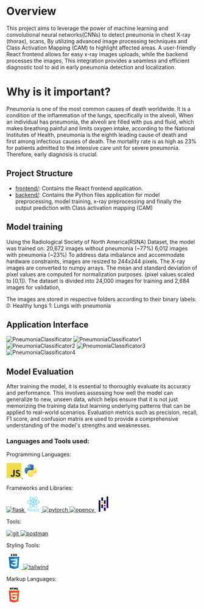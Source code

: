 # Overview
This project aims to leverage the power of machine learning and convolutional neural networks(CNNs) to detect pneumonia in chest X-ray (thorax), scans, By utilizing advanced image processing techniques and Class Activation Mapping (CAM) to highlight affected areas. A user-friendly React frontend allows for easy x-ray images uploads, while the backend processes the images, This integration provides a seamless and efficient diagnostic tool to aid in early pneumonia detection and localization.

# Why is it important?
Pneumonia is one of the most common causes of death worldwide. It is a condition of the inflammation of the lungs, specifically in the alveoli, When an individual has pneumonia, the alveoli are filled with pus and fluid, which makes breathing painful and limits oxygen intake, according to the National Institutes of Health, pneumonia is the eighth leading cause of death and first among infectious causes of death. The mortality rate is as high as 23% for patients admitted to the intensive care unit for severe pneumonia. Therefore, early diagnosis is crucial.


## Project Structure
- [frontend/](frontend/): Contains the React frontend application.
- [backend/](backend/): Contains the Python files application for model preprocessing, model training, x-ray preprocessing and finally the output prediction with Class activation mapping (CAM)


## Model training
Using the Radiological Society of North America(RSNA) Dataset, the model was trained on:
20,672 images without pneumonia (~77%)
6,012 images with pneumonia (~23%)
To address data imbalance and accommodate hardware constraints, images are resized to 244x244 pixels. The X-ray images are converted to numpy arrays. The mean and standard deviation of pixel values are computed for normalization purposes. (pixel values scaled to [0,1]).
The dataset is divided into 24,000 images for training and 2,684 images for validation, 

The images are stored in respective folders according to their binary labels:
0: Healthy lungs
1: Lungs with pneumonia

## Application Interface

![PneumoniaClassificator](https://github.com/user-attachments/assets/74c0f8d0-e5f3-431f-9555-c4d5820a7e5e)
![PneumoniaClassificator1](https://github.com/user-attachments/assets/73528ade-73d2-4930-ae1a-b90adab062ed)
![PneumoniaClassificator2](https://github.com/user-attachments/assets/c2474002-8f47-44c6-b1a3-7b0ecce38ac1)
![PneumoniaClassificator3](https://github.com/user-attachments/assets/3d9746e0-0267-470e-b070-8d6c78840cd8)
![PneumoniaClassificator4](https://github.com/user-attachments/assets/43243088-3852-403e-94ec-2d243c2ff54a)


## Model Evaluation
After training the model, it is essential to thoroughly evaluate its accuracy and performance. This involves assessing how well the model can generalize to new, unseen data, which helps ensure that it is not just memorizing the training data but learning underlying patterns that can be applied to real-world scenarios. Evaluation metrics such as precision, recall, F1 score, and confusion matrix are used to provide a comprehensive understanding of the model's strengths and weaknesses.

<h3 align="left">Languages and Tools used:</h3>

Programming Languages:

<a href="https://developer.mozilla.org/en-US/docs/Web/JavaScript" target="_blank" rel="noreferrer"> 
    <img src="https://raw.githubusercontent.com/devicons/devicon/master/icons/javascript/javascript-original.svg" alt="javascript" width="40" height="40"/>



</a> 
<a href="https://www.python.org" target="_blank" rel="noreferrer"> 
    <img src="https://raw.githubusercontent.com/devicons/devicon/master/icons/python/python-original.svg" alt="python" width="40" height="40"/> 
</a> 


Frameworks and Libraries:

<a href="https://flask.palletsprojects.com/" target="_blank" rel="noreferrer"> 
    <img src="https://www.vectorlogo.zone/logos/pocoo_flask/pocoo_flask-icon.svg" alt="flask" width="40" height="40"/> 
</a> 
<a href="https://reactjs.org/" target="_blank"![PneumoniaClassificator1](https://github.com/user-attachments/assets/8e417bc3-45e1-4a7f-9050-015be56c69c7)
 rel="noreferrer"> 
    <img src="https://raw.githubusercontent.com/devicons/devicon/master/icons/react/react-original-wordmark.svg" alt="react" width="40" height="40"/> 
</a> 
<a href="https://pytorch.org/" target="_blank" rel="noreferrer"> 
    <img src="https://www.vectorlogo.zone/logos/pytorch/pytorch-icon.svg" alt="pytorch" width="40" height="40"/> 
</a> 
<a href="https://opencv.org/" target="_blank" rel="noreferrer"> 
    <img src="https://www.vectorlogo.zone/logos/opencv/opencv-icon.svg" alt="opencv" width="40" height="40"/> 
</a> 
<a href="https://pandas.pydata.org/" target="_blank" rel="noreferrer"> 
    <img src="https://raw.githubusercontent.com/devicons/devicon/2ae2a900d2f041da66e950e4d48052658d850630/icons/pandas/pandas-original.svg" alt="pandas" width="40" height="40"/> 
</a> 

Tools:

<a href="https://git-scm.com/" target="_blank" rel="noreferrer"> 
    <img src="https://www.vectorlogo.zone/logos/git-scm/git-scm-icon.svg" alt="git" width="40" height="40"/> 
</a> 
<a href="https://postman.com" target="_blank" rel="noreferrer"> 
    <img src="https://www.vectorlogo.zone/logos/getpostman/getpostman-icon.svg" alt="postman" width="40" height="40"/> 
</a> 

Styling Tools:

<a href="https://www.w3schools.com/css/" target="_blank" rel="noreferrer"> 
    <img src="https://raw.githubusercontent.com/devicons/devicon/master/icons/css3/css3-original-wordmark.svg" alt="css3" width="40" height="40"/> 
</a> 
<a href="https://tailwindcss.com/" target="_blank" rel="noreferrer"> 
    <img src="https://www.vectorlogo.zone/logos/tailwindcss/tailwindcss-icon.svg" alt="tailwind" width="40" height="40"/> 
</a> 

Markup Languages:

<a href="https://www.w3.org/html/" target="_blank" rel="noreferrer"> 
    <img src="https://raw.githubusercontent.com/devicons/devicon/master/icons/html5/html5-original-wordmark.svg" alt="html5" width="40" height="40"/> 
</a>





